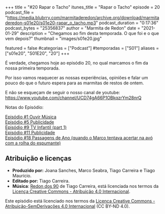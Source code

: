 +++
title = "#20 Rapar o Tacho"
itunes_title = "Rapar o Tacho"
episode = 20
podcast_file = "https://media.blubrry.com/marmitaderedon/archive.org/download/marmitaderedon-s01e20/s01e20-rapar_o_tacho.mp3"
podcast_duration = "0:17:36"
podcast_bytes = "25356837"
author = "Marmita de Redon"
date = "2021-01-29"
description = "Chegamos ao fim desta temporada. O que foi e o que vem depois?"
thumbnail = "images/s01e20.jpg"

featured = false
#categorias = ["Podcast"]
#temporadas = ["S01"]
aliases = ["s01e20", "S01E20", "20"]
+++

É verdade, chegamos hoje ao episódio 20, no qual marcamos o fim da nossa primeira temporada.

Por isso vamos reaquecer as nossas experiências, opiniões 
e falar um pouco do que o futuro espera para as marmitas de restos de ontem.

E não se esqueçam de seguir o nosso canal de youtube: 
https://www.youtube.com/channel/UCD74gA66P1OBkqzrYm28nrQ


Notas do Episódio:

[Episódio #1 Ouvir Música](https://marmita.pt/posts/s01e01)  
[Episódio #5 Publicidade](https://marmita.pt/posts/s01e05)  
[Episódio #9 TV Infantil (part 1)](https://marmita.pt/posts/s01e09)  
[Episódio #11 Publicidade](https://marmita.pt/posts/s01e11)  
[Episódio #18 Passagens de Ano (quando o Marco tentava acertar na avó com a rolha do espumante)](https://marmita.pt/posts/s01e18)




## Atribuição e licenças
- **Produzido por:** Joana Sanches, Marco Seabra, Tiago Carreira e Tiago Maurício.
- **Editado por:** Tiago Carreira.
- **Música**: [Redon dos 90](https://archive.org/details/redon90) de Tiago Carreira, está licenciada nos termos da [Licença Creative Commons - Atribuição 4.0 Internacional](http://creativecommons.org/licenses/by/4.0/).

Este episódio está licenciado nos termos da [Licença Creative Commons - Atribuição-SemDerivações 4.0 Internacional](https://creativecommons.org/licenses/by-nd/4.0/) (CC BY-ND 4.0).

